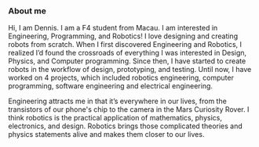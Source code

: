 ### About me
  Hi, I am Dennis. I am a F4 student from Macau. I am interested in Engineering, Programming, and Robotics! I love designing and creating robots from scratch. When I first discovered Engineering and Robotics, I realized I’d found the crossroads of everything I was interested in Design, Physics, and Computer programming. Since then, I have started to create robots in the workflow of design, prototyping, and testing.
  Until now, I have worked on 4 projects, which included robotics engineering, computer programming, software engineering and electrical engineering.

  Engineering attracts me in that it’s everywhere in our lives, from the transistors of our phone's chip to the camera in the Mars Curiosity Rover.
I think robotics is the practical application of mathematics, physics, electronics, and design. Robotics brings those complicated theories and physics statements alive and makes them closer to our lives.
